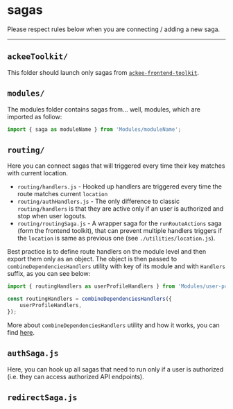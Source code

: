 # sagas

Please respect rules below when you are connecting / adding a new saga.

* * *

## `ackeeToolkit/`

This folder should launch only sagas from [`ackee-frontend-toolkit`](https://gitlab.ack.ee/Web/frontend-toolkit).

## `modules/`

The modules folder contains sagas from... well, modules, which are imported as follow:

```js
import { saga as moduleName } from 'Modules/moduleName';
```

## `routing/`

Here you can connect sagas that will triggered every time their key matches with current location.

-   `routing/handlers.js` - Hooked up handlers are triggered every time the route matches current `location`
-   `routing/authHandlers.js` - The only difference to classic `routing/handlers` is that they are active only if an user is authorized and stop when user logouts.
-   `routing/routingSaga.js` - A wrapper saga for the `runRouteActions` saga (form the frontend toolkit), that can prevent multiple handlers triggers if the `location` is same as previous one (see `./utilities/location.js`).

Best practice is to define route handlers on the module level and then export them only as an object. The object is then passed to `combineDependenciesHandlers` utility with key of its module and with `Handlers` suffix, as you can see below:

```js
import { routingHandlers as userProfileHandlers } from 'Modules/user-profile';

const routingHandlers = combineDependenciesHandlers({
    userProfileHandlers,
});
```

More about `combineDependenciesHandlers` utility and how it works, you can find [here](https://gitlab.ack.ee/Web/frontend-toolkit/blob/development/docs/sagas/combineDependenciesHandlers.md).

## `authSaga.js`

Here, you can hook up all sagas that need to run only if a user is authorized (i.e. they can access authorized API endpoints).

## `redirectSaga.js`
